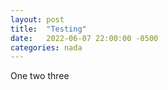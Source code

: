 ```yaml
---
layout: post
title:  "Testing"
date:   2022-06-07 22:00:00 -0500
categories: nada
---
```

One two three